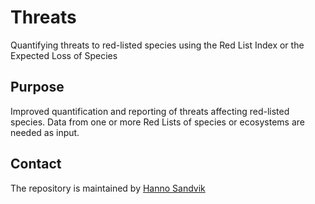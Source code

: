 # Threats
Quantifying threats to red-listed species using the Red List Index or the Expected Loss of Species

## Purpose
Improved quantification and reporting of threats affecting red-listed species. Data from one or more Red Lists of species or ecosystems are needed as input.

## Contact
The repository is maintained by [Hanno Sandvik](https://github.com/HannoSandvik)
